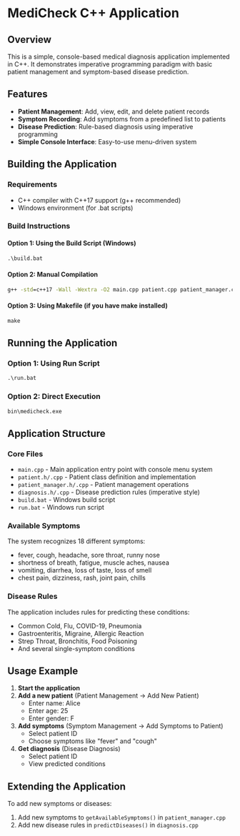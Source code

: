 # MediCheck C++ Application

## Overview
This is a simple, console-based medical diagnosis application implemented in C++. It demonstrates imperative programming paradigm with basic patient management and symptom-based disease prediction.

## Features
- **Patient Management**: Add, view, edit, and delete patient records
- **Symptom Recording**: Add symptoms from a predefined list to patients
- **Disease Prediction**: Rule-based diagnosis using imperative programming
- **Simple Console Interface**: Easy-to-use menu-driven system

## Building the Application

### Requirements
- C++ compiler with C++17 support (g++ recommended)
- Windows environment (for .bat scripts)

### Build Instructions

#### Option 1: Using the Build Script (Windows)
```cmd
.\build.bat
```

#### Option 2: Manual Compilation
```cmd
g++ -std=c++17 -Wall -Wextra -O2 main.cpp patient.cpp patient_manager.cpp diagnosis.cpp -o bin\medicheck.exe
```

#### Option 3: Using Makefile (if you have make installed)
```cmd
make
```

## Running the Application

### Option 1: Using Run Script
```cmd
.\run.bat
```

### Option 2: Direct Execution
```cmd
bin\medicheck.exe
```

## Application Structure

### Core Files
- `main.cpp` - Main application entry point with console menu system
- `patient.h/.cpp` - Patient class definition and implementation  
- `patient_manager.h/.cpp` - Patient management operations
- `diagnosis.h/.cpp` - Disease prediction rules (imperative style)
- `build.bat` - Windows build script
- `run.bat` - Windows run script

### Available Symptoms
The system recognizes 18 different symptoms:
- fever, cough, headache, sore throat, runny nose
- shortness of breath, fatigue, muscle aches, nausea
- vomiting, diarrhea, loss of taste, loss of smell
- chest pain, dizziness, rash, joint pain, chills

### Disease Rules
The application includes rules for predicting these conditions:
- Common Cold, Flu, COVID-19, Pneumonia
- Gastroenteritis, Migraine, Allergic Reaction
- Strep Throat, Bronchitis, Food Poisoning
- And several single-symptom conditions

## Usage Example

1. **Start the application**
2. **Add a new patient** (Patient Management → Add New Patient)
   - Enter name: Alice
   - Enter age: 25
   - Enter gender: F
3. **Add symptoms** (Symptom Management → Add Symptoms to Patient)
   - Select patient ID
   - Choose symptoms like "fever" and "cough"
4. **Get diagnosis** (Disease Diagnosis)
   - Select patient ID
   - View predicted conditions

## Extending the Application
To add new symptoms or diseases:
1. Add new symptoms to `getAvailableSymptoms()` in `patient_manager.cpp`
2. Add new disease rules in `predictDiseases()` in `diagnosis.cpp`
